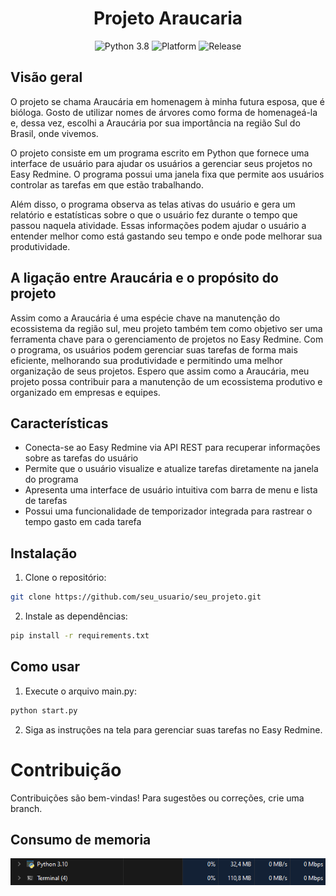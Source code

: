 <h1 align="center">Projeto Araucaria</h1>

<p align="center">
  <img src="https://img.shields.io/badge/python-3.8-blue.svg" alt="Python 3.8">
  <img src="https://img.shields.io/badge/platform-Windows%20|%20Linux-green.svg" alt="Platform">
  <img src="https://img.shields.io/badge/release-v1.0-orange.svg" alt="Release">
</p>

## Visão geral 

O projeto se chama Araucária em homenagem à minha futura esposa, que é bióloga. Gosto de utilizar nomes de árvores como forma de homenageá-la e, dessa vez, escolhi a Araucária por sua importância na região Sul do Brasil, onde vivemos.

O projeto consiste em um programa escrito em Python que fornece uma interface de usuário para ajudar os usuários a gerenciar seus projetos no Easy Redmine. O programa possui uma janela fixa que permite aos usuários controlar as tarefas em que estão trabalhando.

Além disso, o programa observa as telas ativas do usuário e gera um relatório e estatísticas sobre o que o usuário fez durante o tempo que passou naquela atividade. Essas informações podem ajudar o usuário a entender melhor como está gastando seu tempo e onde pode melhorar sua produtividade.

## A ligação entre Araucária e o propósito do projeto

Assim como a Araucária é uma espécie chave na manutenção do ecossistema da região sul, meu projeto também tem como objetivo ser uma ferramenta chave para o gerenciamento de projetos no Easy Redmine. Com o programa, os usuários podem gerenciar suas tarefas de forma mais eficiente, melhorando sua produtividade e permitindo uma melhor organização de seus projetos. Espero que assim como a Araucária, meu projeto possa contribuir para a manutenção de um ecossistema produtivo e organizado em empresas e equipes.

## Características

- Conecta-se ao Easy Redmine via API REST para recuperar informações sobre as tarefas do usuário
- Permite que o usuário visualize e atualize tarefas diretamente na janela do programa
- Apresenta uma interface de usuário intuitiva com barra de menu e lista de tarefas
- Possui uma funcionalidade de temporizador integrada para rastrear o tempo gasto em cada tarefa

## Instalação

1. Clone o repositório:

```sh
git clone https://github.com/seu_usuario/seu_projeto.git
```

2. Instale as dependências:
```sh
pip install -r requirements.txt
```

## Como usar
1. Execute o arquivo main.py:
```sh
python start.py
```
2. Siga as instruções na tela para gerenciar suas tarefas no Easy Redmine.

# Contribuição
Contribuições são bem-vindas! Para sugestões ou correções, crie uma branch.

## Consumo de memoria
![img.png](img.png)

